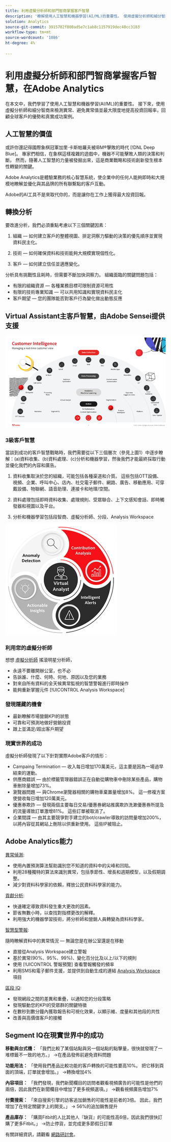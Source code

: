 ```yaml
---
title: 利用虛擬分析師和部門智商掌握客戶智慧
description: '瞭解使用人工智慧和機器學習(AI/ML)的重要性。 使用虛擬分析師和細分智商來檢測異常、避免異常值並最大限度地提高投資回報，瞭解全球客戶在現實世界中的成功案例的好處和經驗。 '
solution: Analytics
source-git-commit: 3915782f800ad5e7c1ab8c1157919dec40cc3183
workflow-type: tm+mt
source-wordcount: '1086'
ht-degree: 4%

---
```


# 利用虛擬分析師和部門智商掌握客戶智慧，在Adobe Analytics

在本文中，我們學習了使用人工智慧和機器學習(AI/ML)的重要性。 接下來，使用虛擬分析師和細分智商來檢測異常、避免異常值並最大限度地提高投資回報率，回顧全球客戶的優勢和真實成功案例。

## 人工智慧的價值

或許你還記得國際象棋冠軍加里·卡斯帕羅夫被IBM®擊敗的時代 [!DNL Deep Blue]。 專家們相信，在象棋這樣複雜的遊戲中，機器不可能擊敗人類的決策和判斷。 然而，隨著人工智慧的力量被發掘出來，這是商業戰略和技術創新發生根本性轉變的關鍵。

Adobe Analytics是體驗業務的核心智慧系統，使企業中的任何人能夠即時和大規模地瞭解並優化與其品牌的所有聯繫點的客戶互動。

Adobe的AI工具不是來取代你的，而是讓你在工作上獲得最大投資回報。

## 轉換分析

要改進分析，我們必須重點考慮以下三個關鍵因素：

1. 組織 — 如何建立客戶的整體視圖、排定洞察力驅動的決策的優先順序並實現資料民主化。

1. 技術 — 如何確保資料和技術能夠大規模實現個性化。

1. 客戶 — 如何建立信任並適應變化。

分析具有挑戰性且耗時，但需要不斷加快洞察力。 組織面臨的關鍵問題包括：

* 有限的組織資源 — 各種業務目標可限制資源可用性
* 有限的技術專業知識 — 可以共用知識和實現資料民主化
* 客戶期望 — 您的團隊能否對客戶行為變化做出動態反應

## Virtual Assistant主客戶智慧，由Adobe Sensei提供支援

![客戶情報](assets/customer-intelligence.png)

### 3級客戶智慧

當談到成功的客戶智慧戰略時，我們需要從以下三個層次（參見上圖1）中逐步瞭解：(a)資料收集、(b)資料處理、(c)分析和機器學習，然後我們才能最終採取行動並優化我們的內容和廣告。

1. 資料收集取決於您的組織，可能包括各種渠道和介質。 這些包括OTT設備、視頻、企業、呼叫中心、店內、社交電子郵件、網路、廣告、移動應用、可穿戴設備、物聯網、語音助理、連接卡和地理/空間。

1. 資料處理包括即時資料收集、處理規則、受眾聯合、上下文感知會話、即時觸發器和視圖以及平台。

1. 分析和機器學習包括段智商、虛擬分析師、分段、Analysis Workspace

![虛擬分析](assets/virtual-analysis.png)

### 利用您的虛擬分析師

想想 [虛擬分析師](https://experienceleague.adobe.com/docs/analytics/analyze/analysis-workspace/virtual-analyst/overview.html?lang=en) 搖滾明星分析師，

* 永遠不要離開辦公室，也不必
* 告訴誰、什麼、何時、何地、原因以及您的業務
* 對來自所有資料的全天候異常監視的智慧警報進行即時操作
* 能夠重新掌握元件 [!UICONTROL Analysis Workspace]

### 發現隱藏的機會

* 最新瞭解市場營銷KPI的狀態
* 可靠和可預測地做好營銷投資
* 跟上並滿足/超出客戶期望

### 現實世界的成功

虛擬分析師發現了以下針對實際Adobe客戶的情形：

* Campaing Termination — 收入每日增加170萬美元，這主要是因為一場過早結束的運動。
* 供應商錯誤 — 由於標籤管理器錯誤正在自動從購物車中刪除某些產品，購物車刪除量增加73%。
* 瀏覽器問題 — 與Chrome瀏覽器相關的購物車棄置量增加8%。 這一修複方案使營收每日增加120萬美元。
* 優惠券欺詐 — 發現兩個主要每日交易/優惠券網站推廣欺詐洗漱優惠券所提及的流量導致訂單激增81%。 這些訂單被取消了。
* 企業間諜 — 由其主要競爭對手建立的bot/crawler導致的訪問量增加200%，以將內容從其網站上刪除以供重新使用。 這些IP被阻止。

## Adobe Analytics能力

[異常偵測](https://experienceleague.adobe.com/docs/analytics/analyze/analysis-workspace/virtual-analyst/anomaly-detection/anomaly-detection.html?lang=en):

* 使用內置預測算法幫助識別您不知道的資料中的尖峰和凹陷。
* 利用28種獨特的算法來識別異常，包括季節性、增長和週期模型，以及假期調整。
* 減少對資料科學家的依賴，釋放公民資料科學家的能力。

[貢獻分析](https://experienceleague.adobe.com/docs/analytics/analyze/analysis-workspace/virtual-analyst/contribution-analysis/ca-tokens.html?lang=en):

* 快速確定導致資料發生重大更改的因素。
* 節省無數小時，以查找對指標更改的解釋。
* 利用強大的機器學習技術，將分析師和營銷人員轉變為資料科學家。

[智慧型警報](https://experienceleague.adobe.com/docs/analytics/analyze/analysis-workspace/virtual-analyst/intelligent-alerts/intellligent-alerts.html?lang=en):

隨時瞭解資料中的異常情況 — 無論您是在辦公室還是在移動

* 直接從Analysis Workspace建立警報
* 基於異常(90%、95%、99%)、變化百分比及以上/以下的規則
* 使用 [!UICONTROL 警報預覽] 查看警報觸發的頻率
* 利用SMS和電子郵件支援，並提供到自動生成的連結 [Analysis Workspace](https://experienceleague.adobe.com/docs/analytics/analyze/analysis-workspace/home.html?lang=zh-TW) 項目

[區段 IQ](https://experienceleague.adobe.com/docs/analytics/analyze/analysis-workspace/segment-iq.html?lang=en):

* 發現網段之間的差異和重疊，以通知您的分段策略
* 發現驅動您的KPI的受眾群的關鍵特徵
* 在數秒到數分鐘內獲取報告和可視化效果，以顯示維、度量和其他段的共性
* 改善與高價值客戶的接觸

## Segment IQ在現實世界中的成功

**移動與台式機：** 「我們比較了某個站點與另一個站點的點擊量，很快就發現了一堆標籤不一致的地方。」 →在產品發佈前避免資料問題

**功能用法：** 「使用我們產品比較功能的客戶轉換的可能性要高10%。 把它移到頁面的頂端，訂單就會增加。」 →轉換增加4%

**內容項目：** 「我們發現，我們新聞欄目的訪問者觀看視頻廣告的可能性是他們的兩倍，因此我們在新聞欄目中增加了更多視頻選項。」 →觀看視頻廣告增加7%

**付費搜索：** 「來自搜索引擎的訪客追加銷售的可能性是前者的3倍。 因此，我們增加了在特定關鍵字上的開支。」 → 56%的追加銷售提升

**產品庫存：** 「購買Fitbit的人比其他人『缺貨』的可能性高6倍，因此我們很快訂購了更多Fitbit。」 →防止停貨，並完成更多節假日訂單

有關詳細資訊，請觀看 [網路研討會](https://adobecustomersuccess.adobeconnect.com/pmetho6ivh68/)。
